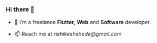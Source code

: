 ### Hi there 👋

- 🔭 I’m a freelance **Flutter,** **Web** and **Software** developer.

- 📫 Reach me at _rishikeshshede@gmail.com_

